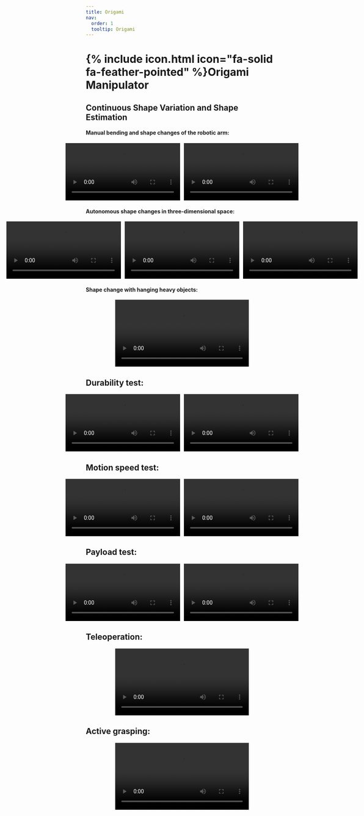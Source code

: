 ```yaml
---
title: Origami
nav:
  order: 1
  tooltip: Origami
---
```


# {% include icon.html icon="fa-solid fa-feather-pointed" %}Origami Manipulator

## Continuous Shape Variation and Shape Estimation

#### Manual bending and shape changes of the robotic arm:

<div style="display: flex; justify-content: center; gap: 10px;">
  <video width="350" controls>
    <source id="mp4" src="./0_1-manual_manipulation.mp4" type="video/mp4">
  </video>
  <video width="350" controls>
    <source id="mp4" src="./1_2-2D_shape_transition.mp4" type="video/mp4">
  </video>
</div>

 
#### Autonomous shape changes in three-dimensional space:
 
<div style="display: flex; justify-content: center; gap: 10px;">
  <video width="300" controls>
    <source id="mp4" src="./1-3-3D_singleSection_2.mp4" type="video/mp4">
  </video>
  <video width="300" controls>
    <source id="mp4" src="./1-3-3D_singleSection_3.mp4" type="video/mp4">
  </video>
  <video width="300" controls>
    <source id="mp4" src="./2-3-3D_multi-section.mp4" type="video/mp4">
  </video>
</div>


####  Shape change with hanging heavy objects:

<div style="display: flex; justify-content: center; gap: 10px;">
  <video width="350" controls>
    <source id="mp4" src="./3-3-3D_multi-section_loading.mp4" type="video/mp4">
  </video>
</div>
 

##  Durability test:

<div style="display: flex; justify-content: center; gap: 10px;">
  <video width="350" controls>
    <source id="mp4" src="./4-durability-1.mp4" type="video/mp4">
  </video>
  <video width="350" controls>
    <source id="mp4" src="./4-durability-2.mp4" type="video/mp4">
  </video>
</div>


##  Motion speed test:

<div style="display: flex; justify-content: center; gap: 10px;">
  <video width="350" controls>
    <source id="mp4" src="./5-speed_test-1.mp4" type="video/mp4">
  </video>
  <video width="350" controls>
    <source id="mp4" src="./5-speed_test-2.mp4" type="video/mp4">
  </video>
</div>

 
##  Payload test:

<div style="display: flex; justify-content: center; gap: 10px;">
  <video width="350" controls>
    <source id="mp4" src="./6-payload-1.mp4" type="video/mp4">
  </video>
  <video width="350" controls>
    <source id="mp4" src="./6-payload-2.mp4" type="video/mp4">
  </video>
</div>


##  Teleoperation:

<div style="display: flex; justify-content: center; gap: 10px;">
  <video width="350" controls>
    <source id="mp4" src="./7-teleoperation.mp4" type="video/mp4">
  </video>
</div>


##  Active grasping:

<div style="display: flex; justify-content: center; gap: 10px;">
  <video width="350" controls>
    <source id="mp4" src="./8-grasping-1.mp4" type="video/mp4">
  </video>
</div>
